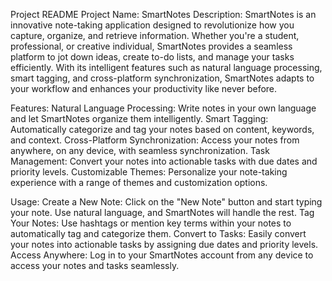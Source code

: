 Project README
Project Name: SmartNotes
Description:
SmartNotes is an innovative note-taking application designed to revolutionize how you capture, organize, and retrieve information. Whether you're a student, professional, or creative individual, SmartNotes provides a seamless platform to jot down ideas, create to-do lists, and manage your tasks efficiently. With its intelligent features such as natural language processing, smart tagging, and cross-platform synchronization, SmartNotes adapts to your workflow and enhances your productivity like never before.

Features:
Natural Language Processing: Write notes in your own language and let SmartNotes organize them intelligently.
Smart Tagging: Automatically categorize and tag your notes based on content, keywords, and context.
Cross-Platform Synchronization: Access your notes from anywhere, on any device, with seamless synchronization.
Task Management: Convert your notes into actionable tasks with due dates and priority levels.
Customizable Themes: Personalize your note-taking experience with a range of themes and customization options.

Usage:
Create a New Note: Click on the "New Note" button and start typing your note. Use natural language, and SmartNotes will handle the rest.
Tag Your Notes: Use hashtags or mention key terms within your notes to automatically tag and categorize them.
Convert to Tasks: Easily convert your notes into actionable tasks by assigning due dates and priority levels.
Access Anywhere: Log in to your SmartNotes account from any device to access your notes and tasks seamlessly.